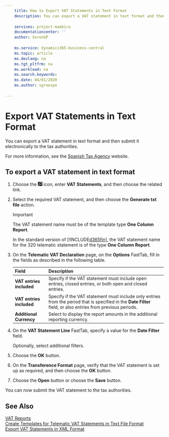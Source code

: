 ```yaml
---
    title: How to Export VAT Statements in Text Format
    description: You can export a VAT statement in text format and then submit it electronically to the tax authorities.

    services: project-madeira 
    documentationcenter: ''
    author: SorenGP

    ms.service: dynamics365-business-central
    ms.topic: article
    ms.devlang: na
    ms.tgt_pltfrm: na
    ms.workload: na
    ms.search.keywords:
    ms.date: 04/01/2020
    ms.author: sgroespe

---
```

# Export VAT Statements in Text Format
You can export a VAT statement in text format and then submit it electronically to the tax authorities.  

For more information, see the [Spanish Tax Agency](https://go.microsoft.com/fwlink/?LinkID=238181) website.  

## To export a VAT statement in text format  

1.  Choose the ![Search for Page or Report](../../media/ui-search/search_small.png "Search for Page or Report icon") icon, enter **VAT Statements**, and then choose the related link.  
2.  Select the required VAT statement, and then choose the **Generate txt file** action.  

    > [!IMPORTANT]  
    >  The VAT statement name must be of the template type **One Column Report**.  
    >   
    >  In the standard version of [!INCLUDE[d365fin](../../includes/d365fin_md.md)], the VAT statement name for the 320 telematic statement is of the type **One Column Report**.  

4.  On the **Telematic VAT Declaration** page, on the **Options** FastTab, fill in the fields as described in the following table.  

    |Field|Description|  
    |---------------------------------|---------------------------------------|  
    |**VAT entries included**|Specify if the VAT statement must include open entries, closed entries, or both open and closed entries.|  
    |**VAT entries included**|Specify if the VAT statement must include only entries from the period that is specified in the **Date Filter** field, or also entries from previous periods.|  
    |**Additional Currency**|Select to display the report amounts in the additional reporting currency.|  

5.  On the **VAT Statement Line** FastTab, specify a value for the **Date Filter** field.  

    Optionally, select additional filters.  
6.  Choose the **OK** button.  
7.  On the **Transference Format** page, verify that the VAT statement is set up as required, and then choose the **OK** button.  
8.  Choose the **Open** button or choose the **Save** button.  

You can now submit the VAT statement to the tax authorities.  

## See Also  
 [VAT Reports](vat-reports.md)   
 [Create Templates for Telematic VAT Statements in Text File Format](how-to-create-templates-for-telematic-vat-statements-in-text-file-format.md)   
 [Export VAT Statements in XML Format](how-to-export-vat-statements-in-xml-format.md)
